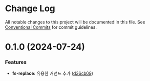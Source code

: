 # Change Log

All notable changes to this project will be documented in this file.
See [Conventional Commits](https://conventionalcommits.org) for commit guidelines.

# 0.1.0 (2024-07-24)


### Features

* **fs-replace:** 유용한 커맨드 추가 ([d36cb09](https://github.com/divopsor/divops-packages/commit/d36cb09123c14eb758b645b0d57c5ab4e1cda207))
